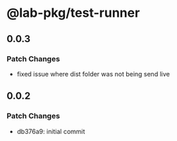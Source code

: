 # @lab-pkg/test-runner

## 0.0.3

### Patch Changes

- fixed issue where dist folder was not being send live

## 0.0.2

### Patch Changes

- db376a9: initial commit
